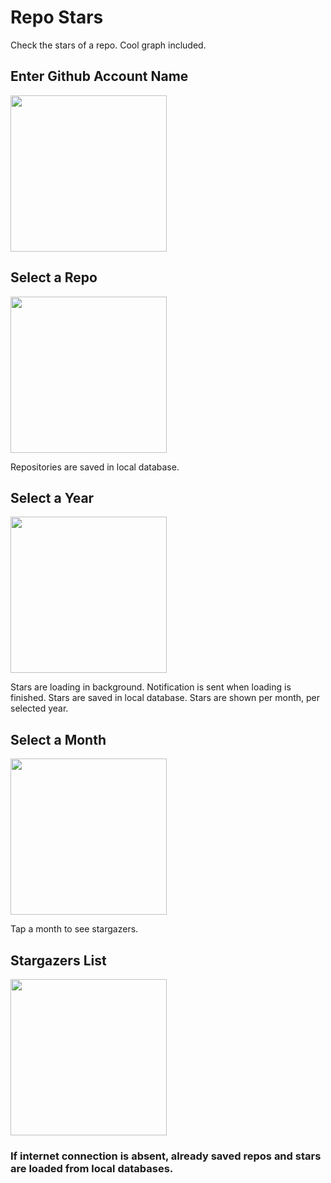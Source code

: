 # Repo Stars

Check the stars of a repo. Cool graph included.

## Enter Github Account Name

<img src="https://github.com/foise/repo_stars/screenshots/start.png" width="250">

## Select a Repo

<img src="https://github.com/foise/repo_stars/screenshots/repos.png" width="250">

Repositories are saved in local database.

## Select a Year

<img src="https://github.com/foise/repo_stars/screenshots/stars_loaded.png" width="250">

Stars are loading in background. Notification is sent when loading is finished. Stars are saved in local database.
Stars are shown per month, per selected year.

## Select a Month 

<img src="https://github.com/foise/repo_stars/screenshots/stars_one_year.png" width="250">

Tap a month to see stargazers.

## Stargazers List

<img src="https://github.com/foise/repo_stars/screenshots/stars_one_month.png" width="250">

### If internet connection is absent, already saved repos and stars are loaded from local databases.





